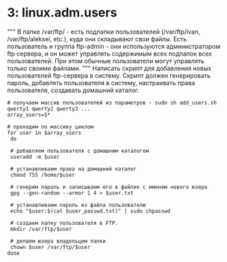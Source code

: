 # 3: linux.adm.users
"""
В папке /var/ftp/ - есть подпапки пользователей (/var/ftp/ivan, /var/ftp/aleksei, etc.), куда они складывают свои файлы.
Есть пользователь и группа ftp-admin - они используются администратором ftp сервера, и он может управлять содержимым всех подпапок всех пользователей. 
При этом обычные пользователи могут управлять только своими файлами.
"""
Написать скрипт для добавления новых пользователей ftp-сервера в систему. Скрипт должен генерировать пароль, добавлять пользователя в систему, 
настраивать права пользователя, создавать домашний каталог.


```
# получаем массив пользователей из параметров - sudo sh add_users.sh qwerty1 qwerty2 qwerty3 ...
array_users=$* 

# проходим по массиву циклом
for user in $array_users
 do
 
 # добавляем пользователя с домашним каталогом
 useradd -m $user

 # устанавливаем права на домашний каталог
 chmod 755 /home/$user

 # генерим пароль и записываем его в файлик с именем нового юзера
 gpg --gen-random --armor 1 4 > $user.txt

 # устанавливаем пароль из файла пользователю
 echo "$user:$(cat $user_passwd.txt)" | sudo chpasswd
 
 # создаем папку пользователя в FTP. 
 mkdir /var/ftp/$user

 # делаем юзера владельцем папки
 chown $user /var/ftp/$user
done

```